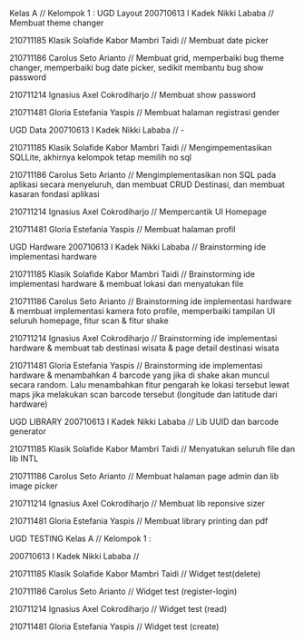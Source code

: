 Kelas A // Kelompok 1 :
UGD Layout
200710613 I Kadek Nikki Lababa // Membuat theme changer

210711185 Klasik Solafide Kabor Mambri Taidi //  Membuat date picker

210711186 Carolus Seto Arianto // Membuat grid, memperbaiki bug theme changer, memperbaiki bug date picker, sedikit membantu bug show password

210711214 Ignasius Axel Cokrodiharjo // Membuat show password

210711481 Gloria Estefania Yaspis // Membuat halaman registrasi gender

UGD Data
200710613 I Kadek Nikki Lababa // -

210711185 Klasik Solafide Kabor Mambri Taidi //  Mengimpementasikan SQLLite, akhirnya kelompok tetap memilih no sql

210711186 Carolus Seto Arianto // Mengimplementasikan non SQL pada aplikasi secara menyeluruh, dan membuat CRUD Destinasi, dan membuat kasaran fondasi aplikasi

210711214 Ignasius Axel Cokrodiharjo // Mempercantik UI Homepage

210711481 Gloria Estefania Yaspis // Membuat halaman profil

UGD Hardware
200710613 I Kadek Nikki Lababa // Brainstorming ide implementasi hardware

210711185 Klasik Solafide Kabor Mambri Taidi //  Brainstorming ide implementasi hardware & membuat lokasi dan menyatukan file

210711186 Carolus Seto Arianto // Brainstorming ide implementasi hardware & membuat implementasi kamera foto profile, memperbaiki tampilan UI seluruh homepage, fitur scan & fitur shake

210711214 Ignasius Axel Cokrodiharjo // Brainstorming ide implementasi hardware & membuat tab destinasi wisata & page detail destinasi wisata

210711481 Gloria Estefania Yaspis // Brainstorming ide implementasi hardware & menambahkan 4 barcode yang jika di shake akan muncul secara random. Lalu menambahkan fitur pengarah ke lokasi tersebut lewat maps jika melakukan scan barcode tersebut (longitude dan latitude dari hardware)

UGD LIBRARY
200710613 I Kadek Nikki Lababa // Lib UUID dan barcode generator

210711185 Klasik Solafide Kabor Mambri Taidi //  Menyatukan seluruh file dan lib INTL

210711186 Carolus Seto Arianto // Membuat halaman page admin dan lib image picker

210711214 Ignasius Axel Cokrodiharjo // Membuat lib reponsive sizer

210711481 Gloria Estefania Yaspis // Membuat library printing dan pdf

UGD TESTING
Kelas A // Kelompok 1 :

200710613 I Kadek Nikki Lababa // 

210711185 Klasik Solafide Kabor Mambri Taidi // Widget test(delete)

210711186 Carolus Seto Arianto // Widget test (register-login)

210711214 Ignasius Axel Cokrodiharjo // Widget test (read)

210711481 Gloria Estefania Yaspis // Widget test (create)
